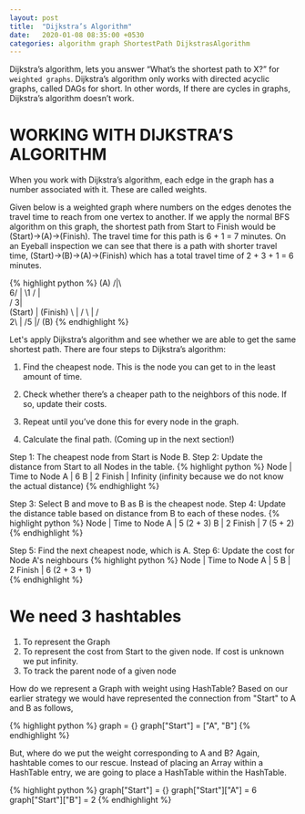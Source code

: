```yaml
---
layout: post
title:  "Dijkstra’s Algorithm"
date:   2020-01-08 08:35:00 +0530
categories: algorithm graph ShortestPath DijkstrasAlgorithm
---
```

Dijkstra’s algorithm, lets you answer “What’s the shortest path to X?” for `weighted graphs`. Dijkstra’s algorithm only works with directed acyclic graphs, called DAGs for short. In other words, If there are cycles in graphs, Dijkstra’s algorithm doesn’t work.

# WORKING WITH DIJKSTRA’S ALGORITHM

When you work with Dijkstra’s algorithm, each edge in the graph has a number associated with it. These are called weights.

Given below is a weighted graph where numbers on the edges denotes the travel time to reach from one vertex to another. If we apply the normal BFS algorithm on this graph, the shortest path from Start to Finish would be (Start)->(A)->(Finish). The travel time for this path is 6 + 1 = 7 minutes. On an Eyeball inspection we can see that there is a path with shorter travel time, (Start)->(B)->(A)->(Finish) which has a total travel time of 2 + 3 + 1 = 6 minutes.

{% highlight python %}
       (A)
       /|\		
     6/	| \1
     /  |  \
    /  3|   \
(Start) |  (Finish)
    \   |   / 
     \  |  /  
     2\ | /5
       \|/ 
       (B)
 {% endhighlight %}

Let's apply Dijkstra’s algorithm and see whether we are able to get the same shortest path. There are four steps to Dijkstra’s algorithm:
1.  Find the cheapest node. This is the node you can get to in the least amount of time.

2.  Check whether there’s a cheaper path to the neighbors of this node. If so, update their costs.

3.  Repeat until you’ve done this for every node in the graph.

4.  Calculate the final path. (Coming up in the next section!)

 Step 1: The cheapest node from Start is Node B. 
 Step 2: Update the distance from Start to all Nodes in the table.
 {% highlight python %}
 			Node   | Time to Node
 			A      | 6
 			B      | 2
 			Finish | Infinity (infinity because we do not know the actual distance) 
 {% endhighlight %}

Step 3: Select B and move to B as B is the cheapest node.
Step 4: Update the distance table based on distance from B to each of these nodes.
{% highlight python %}
			Node   | Time to Node
			A      | 5 (2 + 3)
			B      | 2
			Finish | 7 (5 + 2) 
 {% endhighlight %}

Step 5: Find the next cheapest node, which is A.
Step 6: Update the cost for Node A's neighbours
{% highlight python %}
			Node   | Time to Node
			A      | 5
			B      | 2
			Finish | 6 (2 + 3 + 1)		
 {% endhighlight %}

 # We need 3 hashtables 
 1. To represent the Graph
 2. To represent the cost from Start to the given node. If cost is unknown we put infinity.
 3. To track the parent node of a given node

 How do we represent a Graph with weight using HashTable? Based on our earlier strategy we would have represented the connection from "Start" to A and B as follows,

{% highlight python %}
graph = {}
graph["Start"] = ["A", "B"]
{% endhighlight %} 

But, where do we put the weight corresponding to A and B? Again, hashtable comes to our rescue. Instead of placing an Array within a HashTable entry, we are going to place a HashTable within the HashTable. 

{% highlight python %}
graph["Start"] = {}
graph["Start"]["A"] = 6
graph["Start"]["B"] = 2
{% endhighlight %} 


